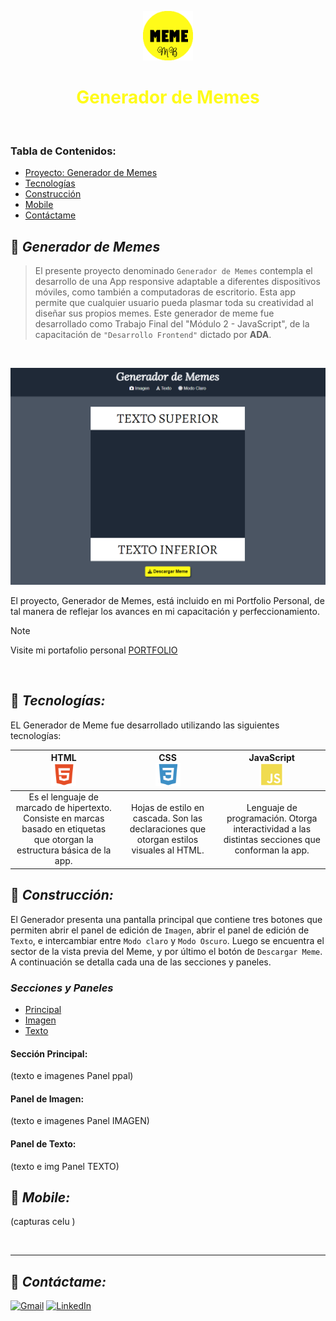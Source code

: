 <!-- ===========================================================
                            PRESENTACIÓN 
     =========================================================== -->

<p align="center">
   <img src="img/memeADA.png" width="80px" alt-text="Presentación">
 </p>
 <h1 style="color: #FFFB19" align="center"> Generador de Memes </h1>
<br>

 <h3>Tabla de Contenidos:</h3>
 
- [Proyecto: Generador de Memes](#Generador-de-Memes)
- [Tecnologías](#Tecnologías)
- [Construcción](#Construcción)
- [Mobile](#Mobile)
- [Contáctame](#Contáctame)


<!-- ===========================================================
                            CONTENIDO 
     =========================================================== -->


## :small_orange_diamond: *Generador de Memes*

> El presente proyecto denominado `Generador de Memes` contempla el desarrollo de una App responsive adaptable a diferentes dispositivos móviles, como también a computadoras de escritorio.
Esta app permite que cualquier usuario pueda plasmar toda su creatividad al diseñar sus propios memes. Este generador de meme fue desarrollado como Trabajo Final del "Módulo 2 - JavaScript", de la capacitación de `"Desarrollo Frontend"` dictado por **ADA**. 
<br>
<p align="center" >
   <img src="img/pantalla_ppal.png" width="600px" alt-text="Presentación">
</p>

El proyecto, Generador de Memes, está incluido en mi Portfolio Personal, de tal manera de reflejar los avances en mi capacitación y perfeccionamiento.

> [!NOTE]
> Visite mi portafolio personal [PORTFOLIO](https://maguibrollo.github.io/ADA_Portafolio_mod01_tf/) 


<br>


## :small_orange_diamond: *Tecnologías:*
EL Generador de Meme fue desarrollado utilizando las siguientes tecnologías:  


| HTML <br><img src="img/icon-html5.png" width="40px"> | CSS<br><img src="img/icon-css3.png" width="40px">      | JavaScript <br> <img src="img/icon-js.png" width="40px">|  
| :---: | :---: | :---: |
|Es el lenguaje de marcado de hipertexto. Consiste en marcas basado en etiquetas que otorgan la estructura básica de la app.| Hojas de estilo en cascada. Son las declaraciones que otorgan estilos visuales al HTML.  | Lenguaje de programación. Otorga interactividad a las distintas secciones que conforman la app.|


## :small_orange_diamond: *Construcción:*
El Generador presenta una pantalla principal que contiene tres botones que permiten abrir el panel de edición de `Imagen`, abrir el panel de edición de `Texto`, e intercambiar entre `Modo claro` y `Modo Oscuro`.
Luego  se encuentra el sector de la vista previa del Meme, y por último el botón de `Descargar Meme`.
A continuación se detalla cada una de las secciones y paneles.


### *Secciones y Paneles*

- [Principal](#Panel-Principal)
- [Imagen](#Panel-de-Imagen)
- [Texto](#Panel-de-Texto)


#### Sección Principal:
(texto e imagenes Panel ppal)



#### Panel de Imagen:
(texto e imagenes Panel IMAGEN)


#### Panel de Texto:
(texto e img Panel TEXTO)


## :small_orange_diamond: *Mobile:*
(capturas celu )



<br>

---
## :small_orange_diamond: *Contáctame:*

[![Gmail](https://img.shields.io/badge/-GMAIL-D14836?style=for-the-badge&logo=gmail&logoColor=white)](mailto:maguieb@gmail.com)
[![LinkedIn](https://img.shields.io/badge/-LINKEDIN-0077B5?style=for-the-badge&logo=linkedin&logoColor=white)](https://www.linkedin.com/in/magui-brollo/)
